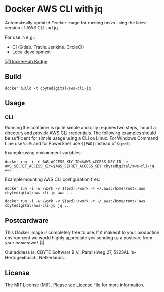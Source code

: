 # Docker AWS CLI with jq
Automatically updated Docker image for running tasks using the latest version of AWS CLI and jq.

For use in e.g.:
- CI (Gitlab, Travis, Jenkins, CircleCI)
- Local development

[![DockerHub Badge](http://dockeri.co/image/cbytedigital/aws-cli-jq)](https://hub.docker.com/r/cbytedigital/aws-cli-jq/)

## Build

```
docker build -t cbytedigital/aws-cli-jq .
```

## Usage

### CLI

Running the container is quite simple and only requires two steps, mount a directory and provide AWS CLI credentials.
The following examples should be sufficient for simple usage using a CLI on Linux. For Windows Command Line use `%cd%` and for PowerShell use `${PWD}` instead of `$(pwd)`.

Example using environment variables:

```shell
docker run -i -e AWS_ACCESS_KEY_ID=$AWS_ACCESS_KEY_ID -e AWS_SECRET_ACCESS_KEY=$AWS_SECRET_ACCESS_KEY cbytedigital/aws-cli-jq aws ...
```

Example mounting AWS CLI configuration files:

```shell
docker run -i -w /work -v $(pwd):/work -v ~/.aws:/home/root/.aws cbytedigital/aws-cli-jq aws ...
```

```shell
docker run -i -w /work -v $(pwd):/work -v ~/.aws:/home/root/.aws cbytedigital/aws-cli-jq jq ...
```

## Postcardware

This Docker image is completely free to use. If it makes it to your production environment we would highly appreciate you sending us a postcard from your hometown! 👏🏼

Our address is: CBYTE Software B.V., Parallelweg 27, 5223AL 's-Hertogenbosch, Netherlands.

## License

The MIT License (MIT). Please see [License File](LICENSE.md) for more information.